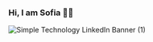 ###                                                Hi, I am Sofia 👋💜

![Simple Technology LinkedIn Banner (1)](https://github.com/sofih-ii/sofih-ii/assets/134168046/b3fa8d55-3b15-43aa-ad0f-2ca4fa6a9a3a)


<!--
**sofih-ii/sofih-ii** is a ✨ _special_ ✨ repository because its `README.md` (this file) appears on your GitHub profile.

Here are some ideas to get you started:

- 🔭 I’m currently working on ...
- 🌱 I’m currently learning ...
- 👯 I’m looking to collaborate on ...
- 🤔 I’m looking for help with ...
- 💬 Ask me about ...
- 📫 How to reach me: ...
- 😄 Pronouns: ...
- ⚡ Fun fact: ...
-->
